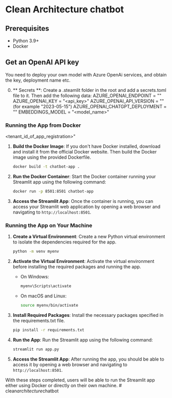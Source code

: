 
# Clean Architecture chatbot
## Prerequisites

- Python 3.9+
- Docker

## Get an OpenAI API key

You need to deploy your own model with Azure OpenAi services, and obtain the key, deployment name etc.

0. ** Secrets **:
   Create a .steamlit folder in the root and add a secrets.toml file to it. Then add the following data:
   AZURE_OPENAI_ENDPOINT = "<endoint>"
   AZURE_OPENAI_KEY = "<api_key>"
   AZURE_OPENAI_API_VERSION = "<version>" (for example "2023-05-15")
   AZURE_OPENAI_CHATGPT_DEPLOYMENT = "<deployment>"
   EMBEDDINGS_MODEL = "<model_name>"


### Running the App from Docker

<tenant_id_of_app_registration>"
1. **Build the Docker Image**:
   If you don't have Docker installed, download and install it from the official Docker website. Then build the Docker image using the provided Dockerfile.
   ```bash
   docker build -t chatbot-app .
   ```

2. **Run the Docker Container**:
   Start the Docker container running your Streamlit app using the following command:
   ```bash
   docker run -p 8501:8501 chatbot-app
   ```

3. **Access the Streamlit App**:
   Once the container is running, you can access your Streamlit web application by opening a web browser and navigating to `http://localhost:8501`.


### Running the App on Your Machine

1. **Create a Virtual Environment**:
   Create a new Python virtual environment to isolate the dependencies required for the app.
   ```bash
   python -m venv myenv
   ```

2. **Activate the Virtual Environment**:
   Activate the virtual environment before installing the required packages and running the app.
   - On Windows:
     ```bash
     myenv\Scripts\activate
     ```
   - On macOS and Linux:
     ```bash
     source myenv/bin/activate
     ```

3. **Install Required Packages**:
   Install the necessary packages specified in the requirements.txt file.
   ```bash
   pip install -r requirements.txt
   ```

4. **Run the App**:
   Run the Streamlit app using the following command:
   ```bash
   streamlit run app.py
   ```

5. **Access the Streamlit App**:
   After running the app, you should be able to access it by opening a web browser and navigating to `http://localhost:8501`.

With these steps completed, users will be able to run the Streamlit app either using Docker or directly on their own machine.
#   c l e a n _ a r c h i t e c t u r e _ c h a t b o t  
 